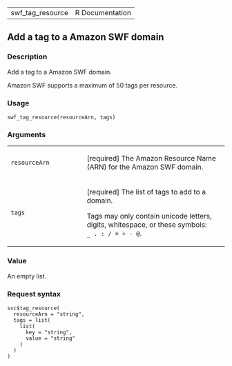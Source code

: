 <table style="width: 100%;">
<tbody>
<tr class="odd">
<td>swf_tag_resource</td>
<td style="text-align: right;">R Documentation</td>
</tr>
</tbody>
</table>

## Add a tag to a Amazon SWF domain

### Description

Add a tag to a Amazon SWF domain.

Amazon SWF supports a maximum of 50 tags per resource.

### Usage

    swf_tag_resource(resourceArn, tags)

### Arguments

<table>
<colgroup>
<col style="width: 35%" />
<col style="width: 65%" />
</colgroup>
<tbody>
<tr class="odd">
<td><code id="swf_tag_resource_:_resourceArn">resourceArn</code></td>
<td><p>[required] The Amazon Resource Name (ARN) for the Amazon SWF
domain.</p></td>
</tr>
<tr class="even">
<td><code id="swf_tag_resource_:_tags">tags</code></td>
<td><p>[required] The list of tags to add to a domain.</p>
<p>Tags may only contain unicode letters, digits, whitespace, or these
symbols: <code
style="white-space: pre;">⁠_ . : / = + - @⁠</code>.</p></td>
</tr>
</tbody>
</table>

### Value

An empty list.

### Request syntax

    svc$tag_resource(
      resourceArn = "string",
      tags = list(
        list(
          key = "string",
          value = "string"
        )
      )
    )
